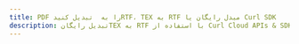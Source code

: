 ---title: PDF را به  تبدیل کنیدRTF، TEX به RTF مبدل رایگان یا Curl SDKdescription: تبدیل رایگانTEX به RTF با استفاده از Curl Cloud APIs & SDK همچنین اسناد PDF را در Cloud ایجاد، ویرایش و رندر کنید.---